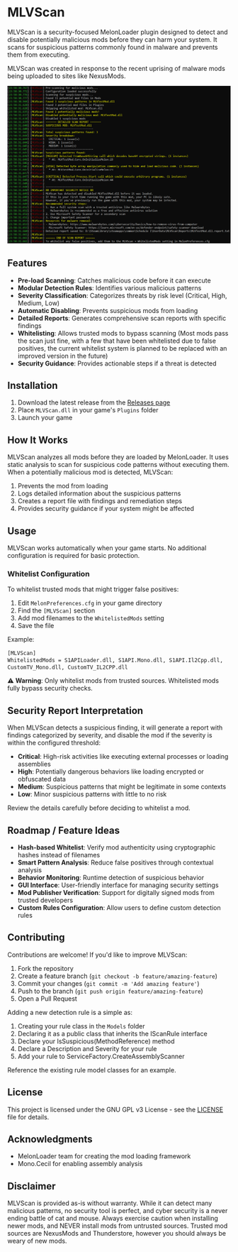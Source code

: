 # MLVScan

MLVScan is a security-focused MelonLoader plugin designed to detect and disable potentially malicious mods before they can harm your system. It scans for suspicious patterns commonly found in malware and prevents them from executing.

MLVScan was created in response to the recent uprising of malware mods being uploaded to sites like NexusMods.

![MLVScan Example](https://raw.githubusercontent.com/ifBars/MLVScan/refs/heads/master/example.png)

## Features

- **Pre-load Scanning**: Catches malicious code before it can execute
- **Modular Detection Rules**: Identifies various malicious patterns
- **Severity Classification**: Categorizes threats by risk level (Critical, High, Medium, Low)
- **Automatic Disabling**: Prevents suspicious mods from loading
- **Detailed Reports**: Generates comprehensive scan reports with specific findings
- **Whitelisting**: Allows trusted mods to bypass scanning (Most mods pass the scan just fine, with a few that have been whitelisted due to false positives, the current whitelist system is planned to be replaced with an improved version in the future)
- **Security Guidance**: Provides actionable steps if a threat is detected

## Installation

1. Download the latest release from the [Releases page](https://github.com/ifBars/MLVScan/releases)
2. Place `MLVScan.dll` in your game's `Plugins` folder
3. Launch your game

## How It Works

MLVScan analyzes all mods before they are loaded by MelonLoader. It uses static analysis to scan for suspicious code patterns without executing them. When a potentially malicious mod is detected, MLVScan:

1. Prevents the mod from loading
2. Logs detailed information about the suspicious patterns
3. Creates a report file with findings and remediation steps
4. Provides security guidance if your system might be affected

## Usage

MLVScan works automatically when your game starts. No additional configuration is required for basic protection.

### Whitelist Configuration

To whitelist trusted mods that might trigger false positives:

1. Edit `MelonPreferences.cfg` in your game directory
2. Find the `[MLVScan]` section
3. Add mod filenames to the `WhitelistedMods` setting
4. Save the file

Example:

```
[MLVScan]
WhitelistedMods = S1APILoader.dll, S1API.Mono.dll, S1API.Il2Cpp.dll, CustomTV_Mono.dll, CustomTV_IL2CPP.dll
```

⚠️ **Warning**: Only whitelist mods from trusted sources. Whitelisted mods fully bypass security checks.

## Security Report Interpretation

When MLVScan detects a suspicious finding, it will generate a report with findings categorized by severity, and disable the mod if the severity is within the configured threshold:

- **Critical**: High-risk activities like executing external processes or loading assemblies
- **High**: Potentially dangerous behaviors like loading encrypted or obfuscated data
- **Medium**: Suspicious patterns that might be legitimate in some contexts
- **Low**: Minor suspicious patterns with little to no risk

Review the details carefully before deciding to whitelist a mod.

## Roadmap / Feature Ideas

- **Hash-based Whitelist**: Verify mod authenticity using cryptographic hashes instead of filenames
- **Smart Pattern Analysis**: Reduce false positives through contextual analysis
- **Behavior Monitoring**: Runtime detection of suspicious behavior
- **GUI Interface**: User-friendly interface for managing security settings
- **Mod Publisher Verification**: Support for digitally signed mods from trusted developers
- **Custom Rules Configuration**: Allow users to define custom detection rules

## Contributing

Contributions are welcome! If you'd like to improve MLVScan:

1. Fork the repository
2. Create a feature branch (`git checkout -b feature/amazing-feature`)
3. Commit your changes (`git commit -m 'Add amazing feature'`)
4. Push to the branch (`git push origin feature/amazing-feature`)
5. Open a Pull Request

Adding a new detection rule is a simple as:

1. Creating your rule class in the `Models` folder
2. Declaring it as a public class that inherits the IScanRule interface
3. Declare your IsSuspicious(MethodReference) method
4. Declare a Description and Severity for your rule
5. Add your rule to ServiceFactory.CreateAssemblyScanner

Reference the existing rule model classes for an example.

## License

This project is licensed under the GNU GPL v3 License - see the [LICENSE](LICENSE) file for details.

## Acknowledgments

- MelonLoader team for creating the mod loading framework
- Mono.Cecil for enabling assembly analysis

## Disclaimer

MLVScan is provided as-is without warranty. While it can detect many malicious patterns, no security tool is perfect, and cyber security is a never ending battle of cat and mouse. Always exercise caution when installing newer mods, and NEVER install mods from untrusted sources. Trusted mod sources are NexusMods and Thunderstore, however you should always be weary of new mods.
